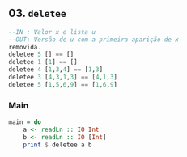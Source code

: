 ## 03. `deletee`
```hs
--IN : Valor x e lista u
--OUT: Versão de u com a primeira aparição de x
removida.
deletee 5 [] == []
deletee 1 [1] == []
deletee 4 [1,3,4] == [1,3]
deletee 3 [4,3,1,3] == [4,1,3]
deletee 5 [1,5,6,9] == [1,6,9]
```


<!--MAIN_BEGIN-->
### Main
```hs
main = do
    a <- readLn :: IO Int
	b <- readLn :: IO [Int]
    print $ deletee a b

```
<!--MAIN_END-->
